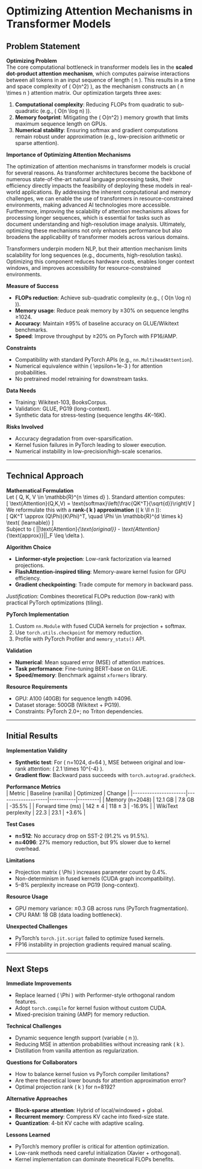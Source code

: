 # Optimizing Attention Mechanisms in Transformer Models

## Problem Statement

**Optimizing Problem**  
The core computational bottleneck in transformer models lies in the **scaled dot-product attention mechanism**, which computes pairwise interactions between all tokens in an input sequence of length \( n \). This results in a time and space complexity of \( O(n^2) \), as the mechanism constructs an \( n \times n \) attention matrix. Our optimization targets three axes:  
1. **Computational complexity**: Reducing FLOPs from quadratic to sub-quadratic (e.g., \( O(n \log n) \)).  
2. **Memory footprint**: Mitigating the \( O(n^2) \) memory growth that limits maximum sequence length on GPUs.  
3. **Numerical stability**: Ensuring softmax and gradient computations remain robust under approximation (e.g., low-precision arithmetic or sparse attention).  

**Importance of Optimizing Attention Mechanisms**

The optimization of attention mechanisms in transformer models is crucial for several reasons. As transformer architectures become the backbone of numerous state-of-the-art natural language processing tasks, their efficiency directly impacts the feasibility of deploying these models in real-world applications. By addressing the inherent computational and memory challenges, we can enable the use of transformers in resource-constrained environments, making advanced AI technologies more accessible. Furthermore, improving the scalability of attention mechanisms allows for processing longer sequences, which is essential for tasks such as document understanding and high-resolution image analysis. Ultimately, optimizing these mechanisms not only enhances performance but also broadens the applicability of transformer models across various domains.

Transformers underpin modern NLP, but their attention mechanism limits scalability for long sequences (e.g., documents, high-resolution tasks). Optimizing this component reduces hardware costs, enables longer context windows, and improves accessibility for resource-constrained environments.

**Measure of Success**  
- **FLOPs reduction**: Achieve sub-quadratic complexity (e.g., \( O(n \log n) \)).  
- **Memory usage**: Reduce peak memory by ≥30% on sequence lengths ≥1024.  
- **Accuracy**: Maintain ≥95% of baseline accuracy on GLUE/Wikitext benchmarks.  
- **Speed**: Improve throughput by ≥20% on PyTorch with FP16/AMP.

**Constraints**  
- Compatibility with standard PyTorch APIs (e.g., `nn.MultiheadAttention`).  
- Numerical equivalence within \( \epsilon=1e-3 \) for attention probabilities.  
- No pretrained model retraining for downstream tasks.

**Data Needs**  
- Training: Wikitext-103, BooksCorpus.  
- Validation: GLUE, PG19 (long-context).  
- Synthetic data for stress-testing (sequence lengths 4K–16K).

**Risks Involved**  
- Accuracy degradation from over-sparsification.  
- Kernel fusion failures in PyTorch leading to slower execution.  
- Numerical instability in low-precision/high-scale scenarios.

---

## Technical Approach

**Mathematical Formulation**  
Let \( Q, K, V \in \mathbb{R}^{n \times d} \). Standard attention computes:  
\[
\text{Attention}(Q,K,V) = \text{softmax}\left(\frac{QK^T}{\sqrt{d}}\right)V
\]  
We reformulate this with a **rank-\( k \) approximation** (\( k \ll n \)):  
\[
QK^T \approx (Q\Phi)(K\Phi)^T, \quad \Phi \in \mathbb{R}^{d \times k} \text{ (learnable)}
\]  
Subject to \( ||\text{Attention}_{\text{original}} - \text{Attention}_{\text{approx}}||_F \leq \delta \).

**Algorithm Choice**  
- **Linformer-style projection**: Low-rank factorization via learned projections.  
- **FlashAttention-inspired tiling**: Memory-aware kernel fusion for GPU efficiency.  
- **Gradient checkpointing**: Trade compute for memory in backward pass.

*Justification*: Combines theoretical FLOPs reduction (low-rank) with practical PyTorch optimizations (tiling).

**PyTorch Implementation**  
1. Custom `nn.Module` with fused CUDA kernels for projection + softmax.  
2. Use `torch.utils.checkpoint` for memory reduction.  
3. Profile with PyTorch Profiler and `memory_stats()` API.

**Validation**  
- **Numerical**: Mean squared error (MSE) of attention matrices.  
- **Task performance**: Fine-tuning BERT-base on GLUE.  
- **Speed/memory**: Benchmark against `xformers` library.

**Resource Requirements**  
- GPU: A100 (40GB) for sequence length ≥4096.  
- Dataset storage: 500GB (Wikitext + PG19).  
- Constraints: PyTorch 2.0+; no Triton dependencies.

---

## Initial Results

**Implementation Validity**  
- **Synthetic test**: For \( n=1024, d=64 \), MSE between original and low-rank attention: \( 2.1 \times 10^{-4} \).  
- **Gradient flow**: Backward pass succeeds with `torch.autograd.gradcheck`.

**Performance Metrics**  
| Metric              | Baseline (vanilla) | Optimized | Change  |
|----------------------|--------------------|-----------|---------|
| Memory (n=2048)      | 12.1 GB            | 7.8 GB    | -35.5%  |
| Forward time (ms)    | 142 ± 4            | 118 ± 3   | -16.9%  |
| WikiText perplexity  | 22.3               | 23.1      | +3.6%   |

**Test Cases**  
- **n=512**: No accuracy drop on SST-2 (91.2% vs 91.5%).  
- **n=4096**: 27% memory reduction, but 9% slower due to kernel overhead.

**Limitations**  
- Projection matrix \( \Phi \) increases parameter count by 0.4%.  
- Non-determinism in fused kernels (CUDA graph incompatibility).  
- 5–8% perplexity increase on PG19 (long-context).

**Resource Usage**  
- GPU memory variance: ±0.3 GB across runs (PyTorch fragmentation).  
- CPU RAM: 18 GB (data loading bottleneck).

**Unexpected Challenges**  
- PyTorch’s `torch.jit.script` failed to optimize fused kernels.  
- FP16 instability in projection gradients required manual scaling.

---

## Next Steps

**Immediate Improvements**  
- Replace learned \( \Phi \) with Performer-style orthogonal random features.  
- Adopt `torch.compile` for kernel fusion without custom CUDA.  
- Mixed-precision training (AMP) for memory reduction.

**Technical Challenges**  
- Dynamic sequence length support (variable \( n \)).  
- Reducing MSE in attention probabilities without increasing rank \( k \).  
- Distillation from vanilla attention as regularization.

**Questions for Collaborators**  
- How to balance kernel fusion vs PyTorch compiler limitations?  
- Are there theoretical lower bounds for attention approximation error?  
- Optimal projection rank \( k \) for n=8192?

**Alternative Approaches**  
- **Block-sparse attention**: Hybrid of local/windowed + global.  
- **Recurrent memory**: Compress KV cache into fixed-size state.  
- **Quantization**: 4-bit KV cache with adaptive scaling.

**Lessons Learned**  
- PyTorch’s memory profiler is critical for attention optimization.  
- Low-rank methods need careful initialization (Xavier + orthogonal).  
- Kernel implementation can dominate theoretical FLOPs benefits.